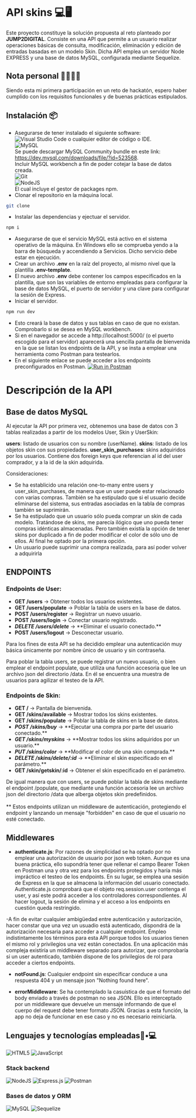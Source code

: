 # API skins 💻🖥

Este proyecto constituye la solución propuesta al reto planteado por **JUMP2DIGITAL**.
Consiste en una API que permite a un usuario realizar operaciones básicas de consulta, modificación, eliminación y edición de entradas basadas en un modelo Skin. Dicha API emplea un servidor Node EXPRESS y una base de datos MySQL, configurada mediante Sequelize.

## Nota personal 📝🙍🏻‍♂️

Siendo esta mi primera participación en un reto de hackatón, espero haber cumplido con los requisitos funcionales y de buenas prácticas estipulados.

## Instalación 📦

- Asegurarse de tener instalado el siguiente software:<br>
  ![Visual Studio Code](https://img.shields.io/badge/Visual%20Studio%20Code-0078d7.svg?style=for-the-badge&logo=visual-studio-code&logoColor=white) o cualquier editor de código o IDE.<br>
  ![MySQL](https://img.shields.io/badge/mysql-%2300f.svg?style=for-the-badge&logo=mysql&logoColor=white) <br>
  Se puede descargar MySQL Community bundle en este link:<br> https://dev.mysql.com/downloads/file/?id=523568. <br>
  Incluir MySQL workbench a fin de poder cotejar la base de datos creada.<br>
  ![Git](https://img.shields.io/badge/git-%23F05033.svg?style=for-the-badge&logo=git&logoColor=white)<br>
  ![NodeJS](https://img.shields.io/badge/node.js-6DA55F?style=for-the-badge&logo=node.js&logoColor=white) <br>
  El cual incluye el gestor de packages npm.
- Clonar el repositorio en la máquina local.

```Bash
git clone
```

- Instalar las dependencias y ejectuar el servidor.

```Bash
npm i
```

- Asegurarse de que el servicio MySQL está activo en el sistema operativo de la máquina. En Windows ello se comprueba yendo a la barra de búsqueda y accendiendo a Servicios. Dicho servicio debe estar en ejecución.
- Crear un archivo **.env** en la raíz del proyecto, al mismo nivel que la plantilla **.env-template**.
- El nuevo archivo **.env** debe contener los campos especificados en la plantilla, que son las variables de entorno empleadas para configurar la base de datos MySQL, el puerto de servidor y una clave para configurar la sesión de Express.
- Iniciar el servidor.

```Bash
npm run dev
```

- Esto creará la base de datos y sus tablas en caso de que no existan. Comprobarlo si se desea en MySQL workbench.
- Si en el navegador se accede a http://localhost:5000/ (o el puerto escogido para el servidor) aparecerá una sencilla pantalla de bienvenida en la que se listan los endpoints de la API, y se insta a emplear una herramienta como Postman para testearlos.
- En el siguiente enlace se puede acceder a los endpoints preconfigurados en Postman.
  [![Run in Postman](https://run.pstmn.io/button.svg)](https://god.gw.postman.com/run-collection/25968116-e385a0dc-188c-4df8-9bfa-f47349e0ecd6?action=collection%2Ffork&source=rip_markdown&collection-url=entityId%3D25968116-e385a0dc-188c-4df8-9bfa-f47349e0ecd6%26entityType%3Dcollection%26workspaceId%3D57d04225-0c95-4842-86b9-1798df87390b)

# Descripción de la API

## Base de datos MySQL

Al ejecutar la API por primera vez, obtenemos una base de datos con 3 tablas realizadas a partir de los modelos User, Skin y UserSkin:

**users**: listado de usuarios con su nombre (userName).
**skins**: listado de los objetos skin con sus propiedades.
**user_skin_purchases**: skins adquiridos por los usuarios. Contiene dos foreign keys que referencian al id del user comprador, y a la id de la skin adquirida.

Consideraciones:

- Se ha establicido una relación one-to-many entre users y user_skin_purchases, de manera que un user puede estar relacionado con varias compras. También se ha estipulado que si el usuario decide eliminarse del sistema, sus entradas asociadas en la tabla de compras también se suprimirán.
- Se ha estipulado que un usuario sólo pueda comprar un skin de cada modelo. Tratándose de skins, me parecía ilógico que uno pueda tener compras idénticas almacenadas. Pero también existía la opción de tener skins por duplicado a fin de poder modificar el color de sólo uno de ellos. Al final he optado por la primera opción.
- Un usuario puede suprimir una compra realizada, para así poder volver a adquirirla

## ENDPOINTS

### Endpoints de User:

- **GET /users** &rarr; Obtener todos los usuarios existentes.
- **GET /users/populate** &rarr; Poblar la tabla de users en la base de datos.
- **POST /users/register** &rarr; Registrar un nuevo usuario.
- **POST /users/login** &rarr; Conectar usuario registrado.
- **_DELETE /users/delete_** &rarr; \*\*Eliminar el usuario conectado.\*\*
- **POST /users/logout** &rarr; Desconectar usuario.

Para los fines de esta API se ha decidido emplear una autenticación muy básica únicamente por nombre único de usuario y sin contraseña.

Para poblar la tabla users, se puede registrar un nuevo usuario, o bien emplear el endpoint populate, que utiliza una función accesoria que lee un archivo json del directorio /data. En él se encuentra una muestra de usuarios para agilizar el testeo de la API.<br>

### Endpoints de Skin:

- **GET /** &rarr; Pantalla de bienvenida.
- **GET /skins/available** &rarr; Mostrar todos los skins existentes.
- **GET /skins/populate** &rarr; Poblar la tabla de skins en la base de datos.
- **_POST /skins/buy_** &rarr; \*\*Ejecutar una compra por parte del usuario conectado.\*\*
- **_GET /skins/myskins_** &rarr; \*\*Mostrar todos los skins adquiridos por un usuario.\*\*
- **_PUT /skins/color_** &rarr; \*\*Modificar el color de una skin comprada.\*\*
- **_DELETE /skins/delete/:id_** &rarr; \*\*Eliminar el skin especificado en el parámetro.\*\*
- **GET /skin/getskin/:id** &rarr; Obtener el skin especificado en el parámetro.

De igual manera que con users, se puede poblar la tabla de skins mediante el endpoint /populate, que mediante una función accesoria lee un archivo json del directorio /data que alberga objetos skin predefinidos.<br><br>
\*\* Estos endpoints utilizan un middleware de autenticación, protegiendo el endpoint y lanzando un mensaje "forbidden" en caso de que el usuario no esté conectado.

## Middlewares

- **authenticate.js**: Por razones de simplicidad se ha optado por no emplear una autorización de usuario por json web token. Aunque es una buena práctica, ello supondría tener que rellenar el campo Bearer Token en Postman una y otra vez para los endpoints protegidos y haría más impráctico el testeo de los endpoints. En su lugar, se emplea una sesión de Express en la que se almacena la información del usuario conectado. Authenticate.js comprobará que el objeto req.session.user contenga el user, y así este podrá acceder a los controladores correspondientes. Al hacer logout, la sesión de elimina y el acceso a los endpoints en cuestión queda restringido.

-A fin de evitar cualquier ambigüedad entre autenticación y autorización, hacer constar que una vez un usuadio está autenticado, dispondrá de la autorización necesaria para acceder a cualquier endpoint. Empleo indistintamente los términos para esta API porque todos los usuarios tienen el mismo rol y privilegios una vez están conectados. En una aplicación más compleja existiría un middleware separado para autorizar, que comprobaría si un user autenticado, también dispone de los privilegios de rol para acceder a ciertos endpoints.

- **notFound.js**: Cualquier endpoint sin especificar conduce a una respuesta 404 y un mensaje json "Nothing found here".

- **errorMiddleware**: Se ha contemplado la casuística de que el formato del body enviado a través de postman no sea JSON. Ello es interceptado por un middleware que devuelve un mensaje informando de que el cuerpo del request debe tener formato JSON. Gracias a esta función, la app no deja de funcionar en ese caso y no es necesario reiniciarla.

## Lenguajes y tecnologías empleadas👦•💻

![HTML5](https://img.shields.io/badge/html5-%23E34F26.svg?style=for-the-badge&logo=html5&logoColor=white)
![JavaScript](https://img.shields.io/badge/javascript-%23323330.svg?style=for-the-badge&logo=javascript&logoColor=%23F7DF1E)

### Stack backend

![NodeJS](https://img.shields.io/badge/node.js-6DA55F?style=for-the-badge&logo=node.js&logoColor=white)
![Express.js](https://img.shields.io/badge/express.js-%23404d59.svg?style=for-the-badge&logo=express&logoColor=%2361DAFB)
![Postman](https://img.shields.io/badge/postman-%23FF6C37.svg?style=for-the-badge&logo=postman&logoColor=white)

### Bases de datos y ORM

![MySQL](https://img.shields.io/badge/mysql-%2300f.svg?style=for-the-badge&logo=mysql&logoColor=white)
![Sequelize](https://img.shields.io/badge/Sequelize-52B0E7?style=for-the-badge&logo=Sequelize&logoColor=white)
